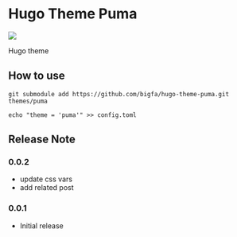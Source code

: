 # Hugo Theme Puma

![](https://static.fatesinger.com/2025/01/10eb5gy4cj9fvxag.png)

Hugo theme

## How to use

```
git submodule add https://github.com/bigfa/hugo-theme-puma.git themes/puma

echo "theme = 'puma'" >> config.toml
```

## Release Note

### 0.0.2

-   update css vars
-   add related post

### 0.0.1

-   Initial release
